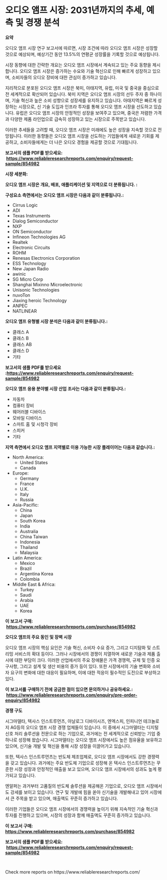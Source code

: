 <p><h1>오디오 앰프 시장: 2031년까지의 추세, 예측 및 경쟁 분석</h1></p><p><strong>요약</strong></p>
<p><p>오디오 앰프 시장 연구 보고서에 따르면, 시장 조건에 따라 오디오 앰프 시장은 성장할 것으로 예상되며, 예상기간 동안 13.5%의 연평균 성장률을 기록할 것으로 예상됩니다. </p><p>시장 동향에 대한 간략한 개요는 오디오 앰프 시장에서 계속되고 있는 주요 동향을 제시합니다. 오디오 앰프 시장은 증가하는 수요와 기술 혁신으로 인해 빠르게 성장하고 있으며, 소비자들의 오디오 장비에 대한 관심이 증가하고 있습니다.</p><p>지리적으로 분포된 오디오 앰프 시장은 북미, 아태지역, 유럽, 미국 및 중국을 중심으로 전 세계적으로 확산되어 있습니다. 북미 지역은 오디오 앰프 시장의 선두 주자 중 하나이며, 기술 혁신과 높은 소비 성향으로 성장세를 유지하고 있습니다. 아태지역은 빠르게 성장하는 시장으로, 신 기술 도입과 인프라 투자를 통해 오디오 앰프 시장을 선도하고 있습니다. 유럽은 오디오 앰프 시장의 안정적인 성장을 보여주고 있으며, 중국은 저렴한 가격과 다양한 제품 라인업으로 급속히 성장하고 있는 시장으로 주목받고 있습니다.</p><p>이러한 추세들을 고려할 때, 오디오 앰프 시장은 미래에도 높은 성장을 지속할 것으로 전망됩니다. 이러한 동향들은 오디오 앰프 시장을 선도하는 기업들에게 새로운 기회를 제공하고, 소비자들에게는 더 나은 오디오 경험을 제공할 것으로 기대됩니다.</p></p>
<p><strong>보고서의 샘플 PDF를 받으세요: &nbsp;<a href="https://www.reliableresearchreports.com/enquiry/request-sample/854982">https://www.reliableresearchreports.com/enquiry/request-sample/854982</a></strong></p>
<p><strong>시장 세분화:</strong></p>
<p><strong> 오디오 앰프 시장은 개요, 배포, 애플리케이션 및 지역으로 더 분류됩니다. :</strong></p>
<p><strong>구성요소 측면에서는 오디오 앰프 시장은 다음과 같이 분류됩니다.:</strong></p>
<p><ul><li>Cirrus Logic</li><li>ADI</li><li>Texas Instruments</li><li>Dialog Semiconductor</li><li>NXP</li><li>ON Semiconductor</li><li>Infineon Technologies AG</li><li>Realtek</li><li>Electronic Circuits</li><li>ROHM</li><li>Renesas Electronics Corporation</li><li>ESS Technology</li><li>New Japan Radio</li><li>awinic</li><li>SG Micro Corp</li><li>Shanghai Mixinno Microelectronic</li><li>Unisonic Technologies</li><li>nuvoTon</li><li>Jiaxing heroic Technology</li><li>ANPEC</li><li>NATLINEAR</li></ul></p>
<p><strong> 오디오 앰프 유형별 시장 분석은 다음과 같이 분류됩니다.:</strong></p>
<p><ul><li>클래스 A</li><li>클래스 B</li><li>클래스 AB</li><li>클래스 D</li><li>기타</li></ul></p>
<p><strong>보고서의 샘플 PDF를 받으세요 :<a href="https://www.reliableresearchreports.com/enquiry/request-sample/854982">https://www.reliableresearchreports.com/enquiry/request-sample/854982</a></strong></p>
<p><strong> 오디오 앰프 응용 분야별 시장 산업 조사는 다음과 같이 분류됩니다.:</strong></p>
<p><ul><li>자동차</li><li>컴퓨터 장비</li><li>웨어러블 디바이스</li><li>모바일 디바이스</li><li>스마트 홈 및 시청각 장비</li><li>스피커</li><li>기타</li></ul></p>
<p><strong>지역 측면에서 오디오 앰프 지역별로 이용 가능한 시장 플레이어는 다음과 같습니다.:</strong></p>
<p><ul>
    <li>
        North America:
        <ul>
            <li>United States</li>
            <li>Canada</li>
        </ul>
    </li>
    <li>
        Europe:
        <ul>
            <li>Germany</li>
            <li>France</li>
            <li>U.K.</li>
            <li>Italy</li>
            <li>Russia</li>
        </ul>
    </li>
    <li>
        Asia-Pacific:
        <ul>
            <li>China</li>
            <li>Japan</li>
            <li>South Korea</li>
            <li>India</li>
            <li>Australia</li>
            <li>China Taiwan</li>
            <li>Indonesia</li>
            <li>Thailand</li>
            <li>Malaysia</li>
        </ul>
    </li>
    <li>
        Latin America:
        <ul>
            <li>Mexico</li>
            <li>Brazil</li>
            <li>Argentina Korea</li>
            <li>Colombia</li>
        </ul>
    </li>
    <li>
        Middle East & Africa:
        <ul>
            <li>Turkey</li>
            <li>Saudi</li>
            <li>Arabia</li>
            <li>UAE</li>
            <li>Korea</li>
        </ul>
    </li>
    </ul></p>
<p><strong>이 보고서 구매: &nbsp;<a href="https://www.reliableresearchreports.com/purchase/854982">https://www.reliableresearchreports.com/purchase/854982</a></strong></p>
<p><strong>오디오 앰프의 주요 동인 및 장벽 시장</strong></p>
<p><p>오디오 앰프 시장의 핵심 요인은 기술 혁신, 소비자 수요 증가, 그리고 디지턈화 및 스트리밍 서비스의 확대 등이다. 그러나 시장에서의 경쟁이 치열하며 새로운 기술과 제품 출시에 대한 부담이 크다. 이러한 산업에서의 주요 장애물은 가격 경쟁력, 규제 및 인증 요구사항, 그리고 설계 및 생산 비용의 증가 등이 있다. 또한 시장에서의 기술 변화와 소비자 요구의 변화에 대한 대응이 필요하며, 이에 대한 적응이 필수적인 도전으로 부상하고 있다.</p></p>
<p><strong>이 보고서를 구매하기 전에 궁금한 점이 있으면 문의하거나 공유하세요.: &nbsp;<a href="https://www.reliableresearchreports.com/enquiry/pre-order-enquiry/854982">https://www.reliableresearchreports.com/enquiry/pre-order-enquiry/854982</a></strong></p>
<p><strong>경쟁 구도</strong></p>
<p><p>시그마델타, 텍사스 인스트루먼츠, 아날로그 디바이시즈, 엔엑스피, 인피니언 테크놀로지 AG등의 오디오 앰프 시장 경쟁 업체들이 있습니다. 이 중에서 시그마델타는 디지털 신호 처리 솔루션을 전문으로 하는 기업으로, 과거에는 전 세계적으로 신뢰받는 기업 중 하나로 성장해 왔습니다. 시그마델타는 오디오 앰프 시장에서도 높은 점유율을 보유하고 있으며, 신기술 개발 및 혁신을 통해 시장 성장을 이끌어가고 있습니다. </p><p>또한, 텍사스 인스트루먼츠는 반도체 제조업체로, 오디오 앰프 시장에서도 강한 경쟁력을 갖고 있습니다. 과거에는 주요 반도체 기업으로 성장해 온 텍사스 인스트루먼츠는 꾸준한 시장 성장과 안정적인 매출을 보고 있으며, 오디오 앰프 시장에서의 성과도 높게 평가되고 있습니다.</p><p>엔알퍼는 과거부터 고품질의 반도체 솔루션을 제공해온 기업으로, 오디오 앰프 시장에서도 강세를 보이고 있습니다. 연구 및 개발에 힘을 쏟아 신기술을 개발해내고 있어 시장에서 큰 주목을 받고 있으며, 매출액도 꾸준히 증가하고 있습니다.</p><p>이러한 기업들은 오디오 앰프 시장에서의 경쟁력을 높이기 위해 지속적인 기술 혁신과 투자를 진행하고 있으며, 시장의 성장과 함께 매출액도 꾸준히 증가하고 있습니다.</p></p>
<p><strong>이 보고서 구매: &nbsp; <a href="https://www.reliableresearchreports.com/purchase/854982">https://www.reliableresearchreports.com/purchase/854982</a></strong></p>
<p><strong>보고서의 샘플 PDF를 받으세요: &nbsp;<a href="https://www.reliableresearchreports.com/enquiry/request-sample/854982">https://www.reliableresearchreports.com/enquiry/request-sample/854982</a></strong><strong></strong></p>
<p>&nbsp;</p>
<p>Check more reports on https://www.reliableresearchreports.com/</p>